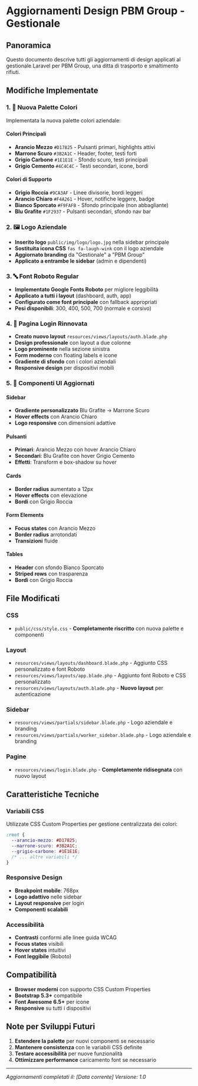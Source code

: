# Aggiornamenti Design PBM Group - Gestionale

## Panoramica
Questo documento descrive tutti gli aggiornamenti di design applicati al gestionale Laravel per PBM Group, una ditta di trasporto e smaltimento rifiuti.

## Modifiche Implementate

### 1. 🎨 **Nuova Palette Colori**
Implementata la nuova palette colori aziendale:

#### Colori Principali
- **Arancio Mezzo** `#D17825` - Pulsanti primari, highlights attivi
- **Marrone Scuro** `#3B2A1C` - Header, footer, testi forti
- **Grigio Carbone** `#1E1E1E` - Sfondo scuro, testi principali
- **Grigio Cemento** `#4C4C4C` - Testi secondari, icone, bordi

#### Colori di Supporto
- **Grigio Roccia** `#9CA3AF` - Linee divisorie, bordi leggeri
- **Arancio Chiaro** `#F4A261` - Hover, notifiche leggere, badge
- **Bianco Sporcato** `#F9FAFB` - Sfondo principale (non abbagliante)
- **Blu Grafite** `#1F2937` - Pulsanti secondari, sfondo nav bar

### 2. 🖼️ **Logo Aziendale**
- **Inserito logo** `public/img/logo/logo.jpg` nella sidebar principale
- **Sostituita icona CSS** `fas fa-laugh-wink` con il logo aziendale
- **Aggiornato branding** da "Gestionale" a "PBM Group"
- **Applicato a entrambe le sidebar** (admin e dipendenti)

### 3. 🔤 **Font Roboto Regular**
- **Implementato Google Fonts Roboto** per migliore leggibilità
- **Applicato a tutti i layout** (dashboard, auth, app)
- **Configurato come font principale** con fallback appropriati
- **Pesi disponibili**: 300, 400, 500, 700 (normale e corsivo)

### 4. 🔐 **Pagina Login Rinnovata**
- **Creato nuovo layout** `resources/views/layouts/auth.blade.php`
- **Design professionale** con layout a due colonne
- **Logo prominente** nella sezione sinistra
- **Form moderno** con floating labels e icone
- **Gradiente di sfondo** con i colori aziendali
- **Responsive design** per dispositivi mobili

### 5. 🎯 **Componenti UI Aggiornati**

#### Sidebar
- **Gradiente personalizzato** Blu Grafite → Marrone Scuro
- **Hover effects** con Arancio Chiaro
- **Logo responsive** con dimensioni adattive

#### Pulsanti
- **Primari**: Arancio Mezzo con hover Arancio Chiaro
- **Secondari**: Blu Grafite con hover Grigio Cemento
- **Effetti**: Transform e box-shadow su hover

#### Cards
- **Border radius** aumentato a 12px
- **Hover effects** con elevazione
- **Bordi** con Grigio Roccia

#### Form Elements
- **Focus states** con Arancio Mezzo
- **Border radius** arrotondati
- **Transizioni** fluide

#### Tables
- **Header** con sfondo Bianco Sporcato
- **Striped rows** con trasparenza
- **Bordi** con Grigio Roccia

## File Modificati

### CSS
- `public/css/style.css` - **Completamente riscritto** con nuova palette e componenti

### Layout
- `resources/views/layouts/dashboard.blade.php` - Aggiunto CSS personalizzato e font Roboto
- `resources/views/layouts/app.blade.php` - Aggiunto font Roboto e CSS personalizzato
- `resources/views/layouts/auth.blade.php` - **Nuovo layout** per autenticazione

### Sidebar
- `resources/views/partials/sidebar.blade.php` - Logo aziendale e branding
- `resources/views/partials/worker_sidebar.blade.php` - Logo aziendale e branding

### Pagine
- `resources/views/login.blade.php` - **Completamente ridisegnata** con nuovo layout

## Caratteristiche Tecniche

### Variabili CSS
Utilizzate CSS Custom Properties per gestione centralizzata dei colori:
```css
:root {
  --arancio-mezzo: #D17825;
  --marrone-scuro: #3B2A1C;
  --grigio-carbone: #1E1E1E;
  /* ... altre variabili */
}
```

### Responsive Design
- **Breakpoint mobile**: 768px
- **Logo adattivo** nelle sidebar
- **Layout responsive** per login
- **Componenti scalabili**

### Accessibilità
- **Contrasti** conformi alle linee guida WCAG
- **Focus states** visibili
- **Hover states** intuitivi
- **Font leggibile** (Roboto)

## Compatibilità
- **Browser moderni** con supporto CSS Custom Properties
- **Bootstrap 5.3+** compatibile
- **Font Awesome 6.5+** per icone
- **Responsive** su tutti i dispositivi

## Note per Sviluppi Futuri
1. **Estendere la palette** per nuovi componenti se necessario
2. **Mantenere consistenza** con le variabili CSS definite
3. **Testare accessibilità** per nuove funzionalità
4. **Ottimizzare performance** caricamento font se necessario

---
*Aggiornamenti completati il: [Data corrente]*
*Versione: 1.0*
